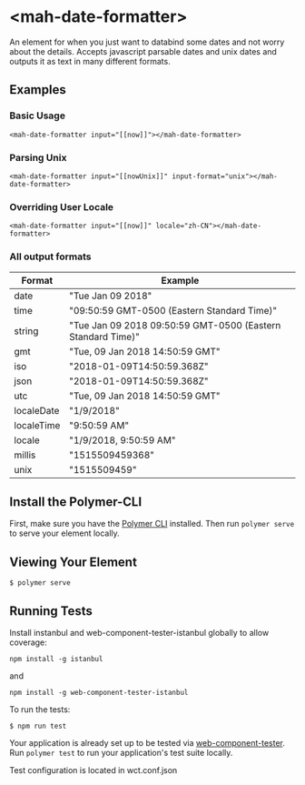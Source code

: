 # \<mah-date-formatter\>

An element for when you just want to databind some dates and not worry about the details.
Accepts javascript parsable dates and unix dates and outputs it as text in many different formats.

## Examples

### Basic Usage

    <mah-date-formatter input="[[now]]"></mah-date-formatter>

### Parsing Unix

    <mah-date-formatter input="[[nowUnix]]" input-format="unix"></mah-date-formatter>

### Overriding User Locale

    <mah-date-formatter input="[[now]]" locale="zh-CN"></mah-date-formatter>

### All output formats

| Format     | Example                                                     |
| ---------- | ----------------------------------------------------------- |
| date       | "Tue Jan 09 2018"                                           |
| time       | "09:50:59 GMT-0500 (Eastern Standard Time)"                 |
| string     | "Tue Jan 09 2018 09:50:59 GMT-0500 (Eastern Standard Time)" |
| gmt        | "Tue, 09 Jan 2018 14:50:59 GMT"                             |
| iso        | "2018-01-09T14:50:59.368Z"                                  |
| json       | "2018-01-09T14:50:59.368Z"                                  |
| utc        | "Tue, 09 Jan 2018 14:50:59 GMT"                             |
| localeDate | "1/9/2018"                                                  |
| localeTime | "9:50:59 AM"                                                |
| locale     | "1/9/2018, 9:50:59 AM"                                      |
| millis     | "1515509459368"                                             |
| unix       | "1515509459"                                                |

## Install the Polymer-CLI

First, make sure you have the [Polymer CLI](https://www.npmjs.com/package/polymer-cli) installed. Then run `polymer serve` to serve your element locally.

## Viewing Your Element

```
$ polymer serve
```

## Running Tests

Install instanbul and web-component-tester-istanbul globally to allow coverage: 
```
npm install -g istanbul
```
and
```
npm install -g web-component-tester-istanbul
```
    
To run the tests:
```
$ npm run test
```

Your application is already set up to be tested via [web-component-tester](https://github.com/Polymer/web-component-tester). Run `polymer test` to run your application's test suite locally.

Test configuration is located in wct.conf.json